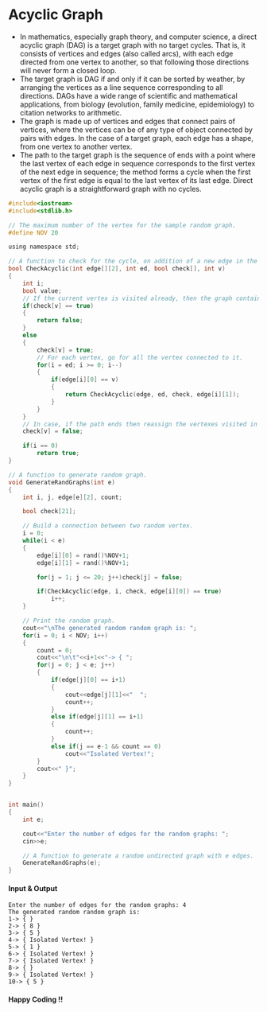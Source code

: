 # Acyclic Graph

- In mathematics, especially graph theory, and computer science, a direct acyclic graph (DAG) is a target graph 
with no target cycles. That is, it consists of vertices and edges (also called arcs), with each edge directed 
from one vertex to another, so that following those directions will never form a closed loop. 
- The target graph is DAG if and only if it can be sorted by weather, by arranging the vertices as a line sequence corresponding 
to all directions. DAGs have a wide range of scientific and mathematical applications, from biology (evolution, family medicine, epidemiology) 
to citation networks to arithmetic. 
- The graph is made up of vertices and edges that connect pairs of vertices, where the vertices can be of 
any type of object connected by pairs with edges. In the case of a target graph, each edge has a shape, from one vertex to another vertex. 
- The path to the target graph is the sequence of ends with a point where the last vertex of each edge in sequence corresponds to the first 
vertex of the next edge in sequence; the method forms a cycle when the first vertex of the first edge is equal to the last vertex of its last edge.
Direct acyclic graph is a straightforward graph with no cycles.

```c
#include<iostream>
#include<stdlib.h>

// The maximum number of the vertex for the sample random graph.
#define NOV 20

using namespace std;

// A function to check for the cycle, on addition of a new edge in the random graph.
bool CheckAcyclic(int edge[][2], int ed, bool check[], int v)
{
    int i;
    bool value;
    // If the current vertex is visited already, then the graph contains cycle.
    if(check[v] == true)
    {
        return false;
    }
    else
    {
        check[v] = true;
        // For each vertex, go for all the vertex connected to it.
        for(i = ed; i >= 0; i--)
        {
            if(edge[i][0] == v)
            {
                return CheckAcyclic(edge, ed, check, edge[i][1]);
            }
        }
    }
    // In case, if the path ends then reassign the vertexes visited in that path to false again.
    check[v] = false;

    if(i == 0)
        return true;
}

// A function to generate random graph.
void GenerateRandGraphs(int e)
{
    int i, j, edge[e][2], count;

    bool check[21];

    // Build a connection between two random vertex.
    i = 0;
    while(i < e)
    {
        edge[i][0] = rand()%NOV+1;
        edge[i][1] = rand()%NOV+1;

        for(j = 1; j <= 20; j++)check[j] = false;

        if(CheckAcyclic(edge, i, check, edge[i][0]) == true)
            i++;
    }

    // Print the random graph.
    cout<<"\nThe generated random random graph is: ";
    for(i = 0; i < NOV; i++)
    {
        count = 0;
        cout<<"\n\t"<<i+1<<"-> { ";
        for(j = 0; j < e; j++)
        {
            if(edge[j][0] == i+1)
            {
                cout<<edge[j][1]<<"  ";
                count++;
            }
            else if(edge[j][1] == i+1)
            {
                count++;
            }
            else if(j == e-1 && count == 0)
                cout<<"Isolated Vertex!";
        }
        cout<<" }";
    }   
}


int main()
{
    int e;

    cout<<"Enter the number of edges for the random graphs: ";
    cin>>e;

    // A function to generate a random undirected graph with e edges.
    GenerateRandGraphs(e);
}
```
#### Input & Output
```
Enter the number of edges for the random graphs: 4
The generated random random graph is:
1-> { }
2-> { 8 }
3-> { 5 }
4-> { Isolated Vertex! }
5-> { 1 }
6-> { Isolated Vertex! }
7-> { Isolated Vertex! }
8-> { }
9-> { Isolated Vertex! }
10-> { 5 }
```

#### Happy Coding !!
